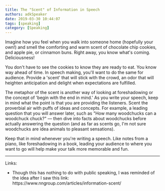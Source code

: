 ```yaml
---
title: The "Scent" of Information in Speech
authors: adkSpeaker
date: 2019-03-30 10:44:07
tags: [speaking]
category: [Speaking]
---
```


<p>Imagine how you feel when you walk into someone home (hopefully your own!) and smell the comforting and warm scent of chocolate chip cookies, and apple pie, or cinnamon buns. Right away, you know what's coming. Deliciousness!</p>
<p>You don't have to see the cookies to know they are ready to eat. You know way ahead of time. In speech making, you'll want to do the same for audience. Provide a 'scent' that will stick with the crowd, an odor that will heighten anticipation and delight when expectations are fulfilled.</p>

<p>The metaphor of the scent is another way of looking at foreshadowing or the concept of 'begin with the end in mind.' As you write your speech, keep in mind what the point is that you are providing the listeners. Scent the proverbial air with puffs of ideas and concepts. For example, a leading question that you will answer later, such as "How many woodchucks can a woodchuck chuck?" &mdash; then dive into facts about woodchucks before actually answering the question (and as far as scents go, I'm not sure woodchucks are idea animals to pleasant sensations). </p>
<p>Keep that in mind whenever you're writing a speech. Like notes from a piano, like foreshadowing in a book, leading your audience to where you want to go will help make your talk more memorable and fun.</p>
<hr />
<p>Links:</p>
<ul>
<li>Though this has nothing to do with public speaking, I was reminded of the idea after I saw this link: https://www.nngroup.com/articles/information-scent/</li>
</ul>


